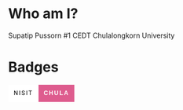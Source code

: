 # Who am I?
  Supatip Pussorn
  #1 CEDT
  Chulalongkorn University
# Badges
<svg xmlns="http://www.w3.org/2000/svg" width="134.66667556762695" height="35" viewBox="0 0 134.66667556762695 35"><rect width="61.66667175292969" height="35" fill="#ffffff"/><rect x="61.66667175292969" width="73.00000381469727" height="35" fill="#de5c8e"/><text x="30.833335876464844" y="21.5" font-size="12" font-family="'Roboto', sans-serif" fill="#000000" text-anchor="middle" letter-spacing="2">NISIT</text><text x="98.16667366027832" y="21.5" font-size="12" font-family="'Montserrat', sans-serif" fill="#ffffff" text-anchor="middle" font-weight="900" letter-spacing="2">CHULA</text></svg>
